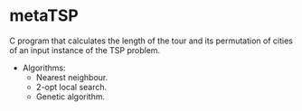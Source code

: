 metaTSP
=======

C program that calculates the length of the tour and its permutation of cities of an input instance of the TSP problem.

* Algorithms:
  * Nearest neighbour.
  * 2-opt local search.
  * Genetic algorithm.